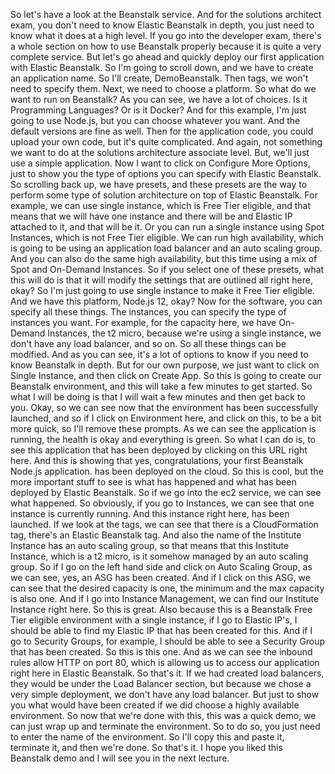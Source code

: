 
<v Instructor>So let's have a look</v>
at the Beanstalk service.
And for the solutions architect exam,
you don't need to know Elastic Beanstalk in depth,
you just need to know what it does at a high level.
If you go into the developer exam,
there's a whole section on how to use Beanstalk properly
because it is quite a very complete service.
But let's go ahead and quickly deploy
our first application with Elastic Beanstalk.
So I'm going to scroll down,
and we have to create an application name.
So I'll create, DemoBeanstalk.
Then tags, we won't need to specify them.
Next, we need to choose a platform.
So what do we want to run on Beanstalk?
As you can see, we have a lot of choices.
Is it Programming Languages?
Or is it Docker?
And for this example, I'm just going to use Node.js,
but you can choose whatever you want.
And the default versions are fine as well.
Then for the application code,
you could upload your own code, but it's quite complicated.
And again, not something we want to do
at the solutions architecture associate level.
But, we'll just use a simple application.
Now I want to click on Configure More Options,
just to show you the type of options
you can specify with Elastic Beanstalk.
So scrolling back up, we have presets,
and these presets are the way to perform
some type of solution architecture
on top of Elastic Beanstalk.
For example, we can use single instance,
which is Free Tier eligible,
and that means that we will have one instance
and there will be and Elastic IP attached to it,
and that will be it.
Or you can run a single instance using Spot Instances,
which is not Free Tier eligible.
We can run high availability,
which is going to be using an application load balancer
and an auto scaling group.
And you can also do the same high availability,
but this time using a mix of Spot and On-Demand Instances.
So if you select one of these presets,
what this will do is that it will modify
the settings that are outlined all right here, okay?
So I'm just going to use single instance
to make it Free Tier eligible.
And we have this platform, Node.js 12, okay?
Now for the software, you can specify all these things.
The instances, you can specify
the type of instances you want.
For example, for the capacity here,
we have On-Demand Instances, the t2 micro,
because we're using a single instance,
we don't have any load balancer, and so on.
So all these things can be modified.
And as you can see, it's a lot of options to know
if you need to know Beanstalk in depth.
But for our own purpose,
we just want to click on Single Instance,
and then click on Create App.
So this is going to create our Beanstalk environment,
and this will take a few minutes to get started.
So what I will be doing is that I will wait a few minutes
and then get back to you.
Okay, so we can see now that
the environment has been successfully launched,
and so if I click on Environment here,
and click on this,
to be a bit more quick, so I'll remove these prompts.
As we can see the application is running,
the health is okay and everything is green.
So what I can do is,
to see this application that has been deployed
by clicking on this URL right here.
And this is showing that yes, congratulations,
your first Beanstalk Node.js application.
has been deployed on the cloud.
So this is cool,
but the more important stuff to see is what has happened
and what has been deployed by Elastic Beanstalk.
So if we go into the ec2 service,
we can see what happened.
So obviously, if you go to Instances,
we can see that one instance is currently running.
And this instance right here, has been launched.
If we look at the tags,
we can see that there is a CloudFormation tag,
there's an Elastic Beanstalk tag.
And also the name of the Institute Instance
has an auto scaling group,
so that means that this Institute Instance,
which is a t2 micro,
is it somehow managed by an auto scaling group.
So if I go on the left hand side
and click on Auto Scaling Group,
as we can see, yes, an ASG has been created.
And if I click on this ASG,
we can see that the desired capacity is one,
the minimum and the max capacity is also one.
And if I go into Instance Management,
we can find our Institute Instance right here.
So this is great.
Also because this is a Beanstalk
Free Tier eligible environment
with a single instance,
if I go to Elastic IP's,
I should be able to find my Elastic IP
that has been created for this.
And if I go to Security Groups, for example,
I should be able to see a Security Group
that has been created.
So this is this one.
And as we can see the inbound rules allow HTTP on port 80,
which is allowing us to access our application
right here in Elastic Beanstalk.
So that's it.
If we had created load balancers,
they would be under the Load Balancer section,
but because we chose a very simple deployment,
we don't have any load balancer.
But just to show you what would have been created
if we did choose a highly available environment.
So now that we're done with this,
this was a quick demo,
we can just wrap up and terminate the environment.
So to do so, you just need to enter
the name of the environment.
So I'll copy this and paste it,
terminate it,
and then we're done.
So that's it.
I hope you liked this Beanstalk demo
and I will see you in the next lecture.